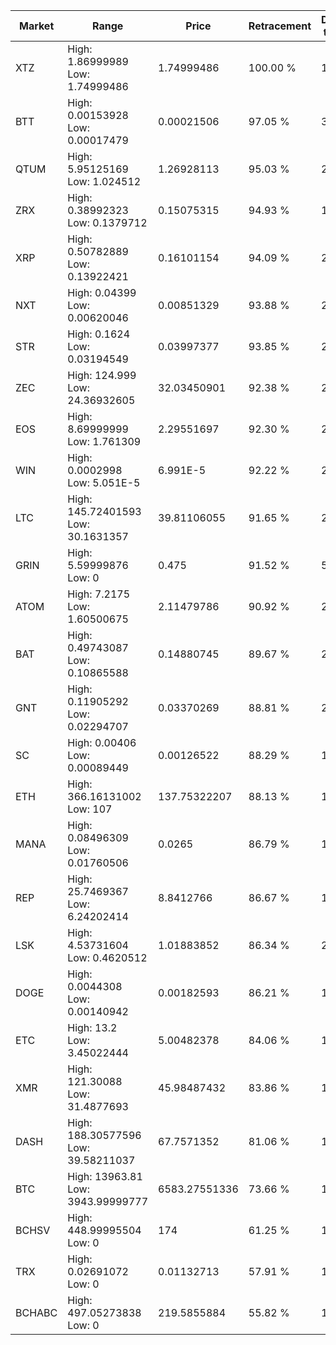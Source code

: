 | Market | Range | Price| Retracement | Doubles to 50% |
| --- | --- | --- | --- | --- |
| XTZ | High: 1.86999989<br />Low: 1.74999486 | 1.74999486 | 100.00 % | 1.03 |
| BTT | High: 0.00153928<br />Low: 0.00017479 | 0.00021506 | 97.05 % | 3.99 |
| QTUM | High: 5.95125169<br />Low: 1.024512 | 1.26928113 | 95.03 % | 2.75 |
| ZRX | High: 0.38992323<br />Low: 0.1379712 | 0.15075315 | 94.93 % | 1.75 |
| XRP | High: 0.50782889<br />Low: 0.13922421 | 0.16101154 | 94.09 % | 2.01 |
| NXT | High: 0.04399<br />Low: 0.00620046 | 0.00851329 | 93.88 % | 2.95 |
| STR | High: 0.1624<br />Low: 0.03194549 | 0.03997377 | 93.85 % | 2.43 |
| ZEC | High: 124.999<br />Low: 24.36932605 | 32.03450901 | 92.38 % | 2.33 |
| EOS | High: 8.69999999<br />Low: 1.761309 | 2.29551697 | 92.30 % | 2.28 |
| WIN | High: 0.0002998<br />Low: 5.051E-5 | 6.991E-5 | 92.22 % | 2.51 |
| LTC | High: 145.72401593<br />Low: 30.1631357 | 39.81106055 | 91.65 % | 2.21 |
| GRIN | High: 5.59999876<br />Low: 0 | 0.475 | 91.52 % | 5.89 |
| ATOM | High: 7.2175<br />Low: 1.60500675 | 2.11479786 | 90.92 % | 2.09 |
| BAT | High: 0.49743087<br />Low: 0.10865588 | 0.14880745 | 89.67 % | 2.04 |
| GNT | High: 0.11905292<br />Low: 0.02294707 | 0.03370269 | 88.81 % | 2.11 |
| SC | High: 0.00406<br />Low: 0.00089449 | 0.00126522 | 88.29 % | 1.96 |
| ETH | High: 366.16131002<br />Low: 107 | 137.75322207 | 88.13 % | 1.72 |
| MANA | High: 0.08496309<br />Low: 0.01760506 | 0.0265 | 86.79 % | 1.94 |
| REP | High: 25.7469367<br />Low: 6.24202414 | 8.8412766 | 86.67 % | 1.81 |
| LSK | High: 4.53731604<br />Low: 0.4620512 | 1.01883852 | 86.34 % | 2.45 |
| DOGE | High: 0.0044308<br />Low: 0.00140942 | 0.00182593 | 86.21 % | 1.60 |
| ETC | High: 13.2<br />Low: 3.45022444 | 5.00482378 | 84.06 % | 1.66 |
| XMR | High: 121.30088<br />Low: 31.4877693 | 45.98487432 | 83.86 % | 1.66 |
| DASH | High: 188.30577596<br />Low: 39.58211037 | 67.7571352 | 81.06 % | 1.68 |
| BTC | High: 13963.81<br />Low: 3943.99999777 | 6583.27551336 | 73.66 % | 1.36 |
| BCHSV | High: 448.99995504<br />Low: 0 | 174 | 61.25 % | 1.29 |
| TRX | High: 0.02691072<br />Low: 0 | 0.01132713 | 57.91 % | 1.19 |
| BCHABC | High: 497.05273838<br />Low: 0 | 219.5855884 | 55.82 % | 1.13 |
